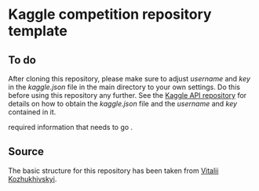 # Kaggle competition repository template

## To do
After cloning this repository, please make sure to adjust _username_ and _key_ in the _kaggle.json_ file in the main directory to your own settings. Do this before using this repository any further. See the [Kaggle API repository](https://github.com/Kaggle/kaggle-api#api-credentials) for details on how to obtain the _kaggle.json_ file and the _username_ and _key_ contained in it.

required information that needs to go .

## Source
The basic structure for this repository has been taken from [Vitalii Kozhukhivskyi](https://towardsdatascience.com/how-to-kaggle-the-engineer-way-act-1-vs-code-containers-b3279970c029).
